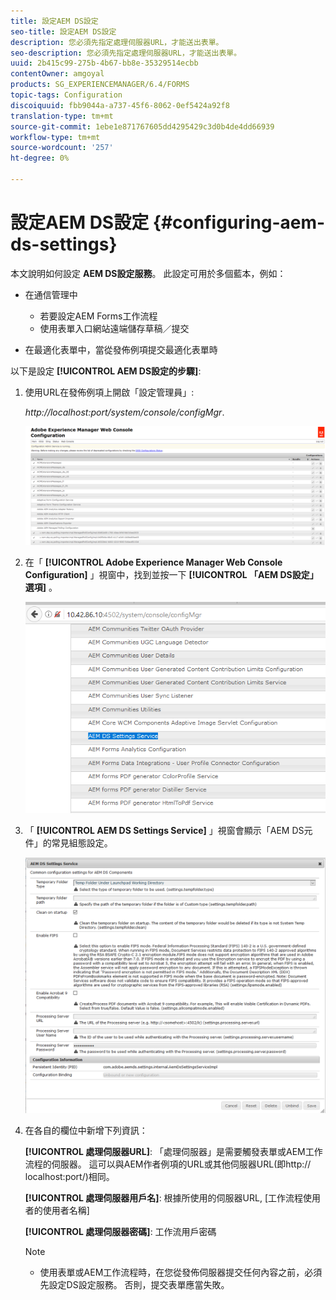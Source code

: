 ```yaml
---
title: 設定AEM DS設定
seo-title: 設定AEM DS設定
description: 您必須先指定處理伺服器URL，才能送出表單。
seo-description: 您必須先指定處理伺服器URL，才能送出表單。
uuid: 2b415c99-275b-4b67-bb8e-35329514ecbb
contentOwner: amgoyal
products: SG_EXPERIENCEMANAGER/6.4/FORMS
topic-tags: Configuration
discoiquuid: fbb9044a-a737-45f6-8062-0ef5424a92f8
translation-type: tm+mt
source-git-commit: 1ebe1e871767605dd4295429c3d0b4de4dd66939
workflow-type: tm+mt
source-wordcount: '257'
ht-degree: 0%

---
```



# 設定AEM DS設定 {#configuring-aem-ds-settings}

本文說明如何設定 **AEM DS設定服務**。 此設定可用於多個藍本，例如：

* 在通信管理中

   * 若要設定AEM Forms工作流程
   * 使用表單入口網站遠端儲存草稿／提交

* 在最適化表單中，當從發佈例項提交最適化表單時

以下是設定 **[!UICONTROL AEM DS設定的步驟]**:

1. 使用URL在發佈例項上開啟「設定管理員」:

   *http://localhost:port/system/console/configMgr*.

   ![aem_web_configuration_console](assets/aem_web_configuration_console.png)

1. 在「 **[!UICONTROL Adobe Experience Manager Web Console Configuration]** 」視窗中，找到並按一下 **[!UICONTROL 「AEM DS設定」選項]** 。

   ![ds_settings](assets/ds_settings.png)

1. 「 **[!UICONTROL AEM DS Settings Service]** 」視窗會顯示「AEM DS元件」的常見組態設定。

   ![ds_settings_1](assets/ds_settings_1.png)

1. 在各自的欄位中新增下列資訊：

   **[!UICONTROL 處理伺服器URL]**: 「處理伺服器」是需要觸發表單或AEM工作流程的伺服器。 這可以與AEM作者例項的URL或其他伺服器URL(即http:// localhost:port/)相同。

   **[!UICONTROL 處理伺服器用戶名]**: 根據所使用的伺服器URL, [工作流程使用者的使用者名稱]

   **[!UICONTROL 處理伺服器密碼]**: 工作流用戶密碼

   >[!NOTE]
   >
   >* 使用表單或AEM工作流程時，在您從發佈伺服器提交任何內容之前，必須先設定DS設定服務。 否則，提交表單應當失敗。

